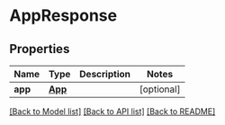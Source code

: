 # AppResponse

## Properties
Name | Type | Description | Notes
------------ | ------------- | ------------- | -------------
**app** | [**App**](App.md) |  | [optional] 

[[Back to Model list]](../README.md#documentation-for-models) [[Back to API list]](../README.md#documentation-for-api-endpoints) [[Back to README]](../README.md)


